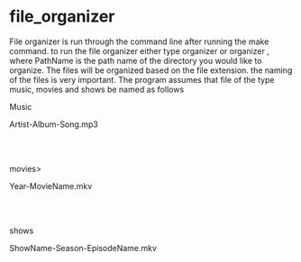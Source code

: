 # file_organizer

File organizer is run through the command line after running the make command. to run the file organizer either type organizer or organizer <PathName>, where PathName is the path name of the directory you would like to organize. The files will be organized based on the file extension. the naming of the files is very important. The program assumes that file of the type music, movies and shows be named as follows <br><p>Music</p><p>Artist-Album-Song.mp3</p><br>
<br><p>movies></p> <p>Year-MovieName.mkv</p><br>
<br><p>shows</p> <p>ShowName-Season-EpisodeName.mkv</p><br>

